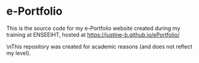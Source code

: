 # e-Portfolio
This is the source code for my e-Portfolio website created during my training at ENSEEIHT, hosted at https://justine-b.github.io/ePortfolio/

\nThis repository was created for academic reasons (and does not reflect my level).

